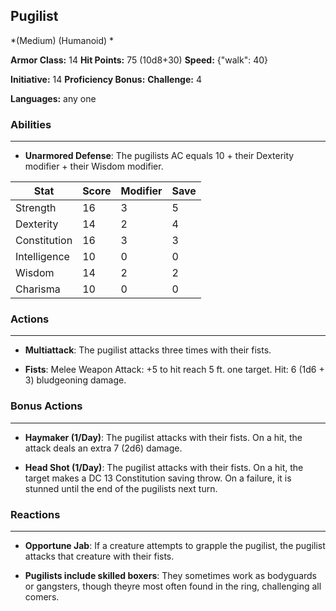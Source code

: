 ## Pugilist
*(Medium) (Humanoid) *

**Armor Class:** 14
**Hit Points:** 75 (10d8+30)
**Speed:** {"walk": 40}

**Initiative:** 14
**Proficiency Bonus:**
**Challenge:** 4

**Languages:** any one

### Abilities
 --- 
- **Unarmored Defense**: The pugilists AC equals 10 + their Dexterity modifier + their Wisdom modifier.



| Stat | Score | Modifier | Save |
| ---- | ---- | ---- | ---- |
| Strength | 16 | 3 | 5 |
| Dexterity | 14 | 2 | 4 |
| Constitution | 16 | 3 | 3 |
| Intelligence | 10 | 0 | 0 |
| Wisdom | 14 | 2 | 2 |
| Charisma | 10 | 0 | 0 |

### Actions
 --- 
- **Multiattack**: The pugilist attacks three times with their fists.

- **Fists**: Melee Weapon Attack: +5 to hit  reach 5 ft.  one target. Hit: 6 (1d6 + 3) bludgeoning damage.

### Bonus Actions
 --- 
- **Haymaker (1/Day)**: The pugilist attacks with their fists. On a hit, the attack deals an extra 7 (2d6) damage.

- **Head Shot (1/Day)**: The pugilist attacks with their fists. On a hit, the target makes a DC 13 Constitution saving throw. On a failure, it is stunned until the end of the pugilists next turn.

### Reactions
 --- 
- **Opportune Jab**: If a creature attempts to grapple the pugilist, the pugilist attacks that creature with their fists.

- **Pugilists include skilled boxers**: They sometimes work as bodyguards or gangsters, though theyre most often found in the ring, challenging all comers.

